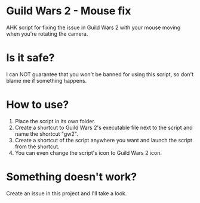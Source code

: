# Guild Wars 2 - Mouse fix
AHK script for fixing the issue in Guild Wars 2 with your mouse moving when you're rotating the camera.

# Is it safe?
I can NOT guarantee that you won't be banned for using this script, so don't blame me if something happens.

# How to use?
1. Place the script in its own folder.
2. Create a shortcut to Guild Wars 2's executable file next to the script and name the shortcut "gw2".
3. Create a shortcut of the script anywhere you want and launch the script from the shortcut.
4. You can even change the script's icon to Guild Wars 2 icon.

# Something doesn't work?
Create an issue in this project and I'll take a look.
